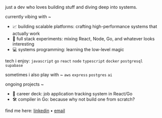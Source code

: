 just a dev who loves building stuff and diving deep into systems.

currently vibing with ~
* 📈 building scalable platforms: crafting high-performance systems that actually work
* 🚀 full stack experiments: mixing React, Node, Go, and whatever looks interesting
* 💻 systems programming: learning the low-level magic

tech i enjoy:
`javascript` `go` `react` `node` `typescript` `docker` `postgresql` `supabase`

sometimes i also play with ~
`aws` `express` `postgres` `ai`

ongoing projects ~
* 📝 career deck: job application tracking system in React/Go
* 🛠️ compiler in Go: because why not build one from scratch?

find me here:
[linkedin](http://www.linkedin.com/in/jeorozco2002) • [email](mailto:jeorozco2002@gmail.com)
